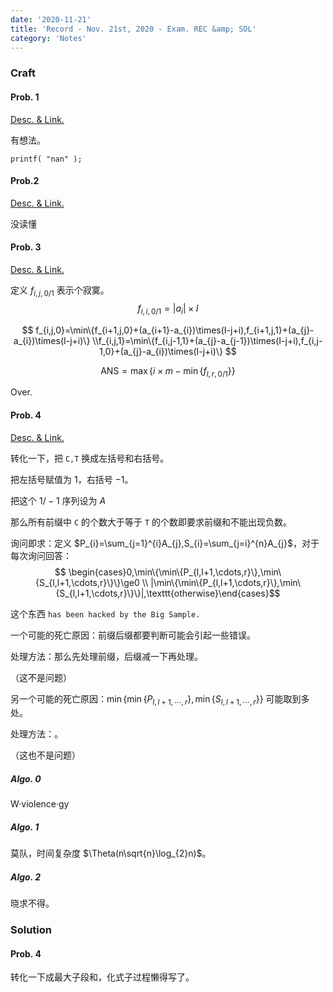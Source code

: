 ```yaml
---
date: '2020-11-21'
title: 'Record - Nov. 21st, 2020 - Exam. REC &amp; SOL'
category: 'Notes'
---
```


### Craft

#### Prob. 1

[Desc. & Link.](http://222.180.160.110:1024/problem/4865)

有想法。

`printf( "nan" );`

#### Prob.2

[Desc. & Link.](http://222.180.160.110:1024/problem/4218)

没读懂

#### Prob. 3

[Desc. & Link.](http://222.180.160.110:1024/problem/4864)

定义 $f_{i,j,0/1}$ 表示个寂寞。
$$
f_{i,i,0/1}=|a_{i}|\times I
$$

$$
f_{i,j,0}=\min\{f_{i+1,j,0}+(a_{i+1}-a_{i})\times(I-j+i),f_{i+1,j,1}+(a_{j}-a_{i})\times(I-j+i)\} \\f_{i,j,1}=\min\{f_{i,j-1,1}+(a_{j}-a_{j-1})\times(I-j+i),f_{i,j-1,0}+(a_{j}-a_{i})\times(I-j+i)\}
$$

$$
\mathrm{ANS}=\max\{i\times m-\min\{f_{l,r,0/1}\}\}
$$

Over.

#### Prob. 4

[Desc. & Link.](http://222.180.160.110:1024/problem/4222)

转化一下，把 $\texttt{C,T}$ 换成左括号和右括号。

把左括号赋值为 $1$，右括号 $-1$。

把这个 $1/-1$ 序列设为 $A$

那么所有前缀中 $\texttt{C}$ 的个数大于等于 $\texttt{T}$ 的个数即要求前缀和不能出现负数。

询问即求：定义 $P_{i}=\sum_{j=1}^{i}A_{j},S_{i}=\sum_{j=i}^{n}A_{j}$，对于每次询问回答：
$$
\begin{cases}0,\min\{\min\{P_{l,l+1,\cdots,r}\},\min\{S_{l,l+1,\cdots,r}\}\}\ge0 \\ |\min\{\min\{P_{l,l+1,\cdots,r}\},\min\{S_{l,l+1,\cdots,r}\}\}|,\texttt{otherwise}\end{cases}​
$$

这个东西 $\texttt{has been hacked by the Big Sample.}$

一个可能的死亡原因：前缀后缀都要判断可能会引起一些错误。

处理方法：那么先处理前缀，后缀减一下再处理。

（这不是问题）

另一个可能的死亡原因：$\min\{\min\{P_{l,l+1,\cdots,r}\},\min\{S_{l,l+1,\cdots,r}\}\}$ 可能取到多处。

处理方法：。

（这也不是问题）

##### Algo. 0

W·violence·gy

##### Algo. 1

莫队，时间复杂度 $\Theta(n\sqrt{n}\log_{2}n)$。

##### Algo. 2

晓求不得。


### Solution

#### Prob. 4

转化一下成最大子段和，化式子过程懒得写了。